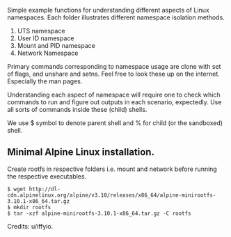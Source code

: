 Simple example functions for understanding different aspects of Linux namespaces.
Each folder illustrates different namespace isolation methods.

1. UTS namespace
2. User ID namespace
3. Mount and PID namespace
4. Network Namespace

Primary commands corresponding to namespace usage are clone with set of flags, and
unshare and setns. Feel free to look these up on the internet. Especially the man pages.

Understanding each aspect of namespace will require one to check which commands to run and
figure out outputs in each scenario, expectedly. Use all sorts of commands inside these (child) shells.

We use $ symbol to denote parent shell and % for child (or the sandboxed) shell.

## Minimal Alpine Linux installation.

Create rootfs in respective folders i.e. mount and network before running the respective executables.
```
$ wget http://dl-cdn.alpinelinux.org/alpine/v3.10/releases/x86_64/alpine-minirootfs-3.10.1-x86_64.tar.gz
$ mkdir rootfs
$ tar -xzf alpine-minirootfs-3.10.1-x86_64.tar.gz -C rootfs
```

Credits: u/iffyio.

